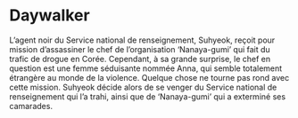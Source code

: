 # Daywalker
L’agent noir du Service national de renseignement, Suhyeok, reçoit pour mission d’assassiner le chef de l’organisation ‘Nanaya-gumi’ qui fait du trafic de drogue en Corée. Cependant, à sa grande surprise, le chef en question est une femme séduisante nommée Anna, qui semble totalement étrangère au monde de la violence. Quelque chose ne tourne pas rond avec cette mission. Suhyeok décide alors de se venger du Service national de renseignement qui l’a trahi, ainsi que de ‘Nanaya-gumi’ qui a exterminé ses camarades.